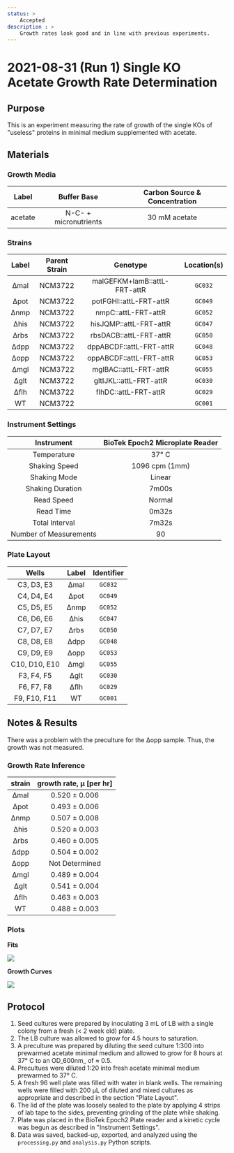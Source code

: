```yaml
---
status: >
    Accepted
description : >
    Growth rates look good and in line with previous experiments. 
---
```


# 2021-08-31 (Run 1) Single KO Acetate Growth Rate Determination

## Purpose
This is an experiment measuring the rate of growth of the single KOs of  "useless" proteins in minimal medium supplemented with acetate.

## Materials

### Growth Media
| **Label** | **Buffer Base** | **Carbon Source & Concentration** |
|:--:|:--:|:--:|
| acetate | N-C- + micronutrients | 30 mM acetate |

### Strains 
| **Label** | **Parent Strain**|  **Genotype** | **Location(s)**|
|:--: | :--:| :--:| :--:|
|∆mal| NCM3722 | malGEFKM+lamB::attL-FRT-attR| `GC032`|
|∆pot| NCM3722 | potFGHI::attL-FRT-attR| `GC049`|
|∆nmp| NCM3722 | nmpC::attL-FRT-attR | `GC052`|
|∆his| NCM3722 | hisJQMP::attL-FRT-attR | `GC047`|
|∆rbs | NCM3722 | rbsDACB::attL-FRT-attR | `GC050`|
|∆dpp | NCM3722 | dppABCDF::attL-FRT-attR | `GC048`|
|∆opp | NCM3722 | oppABCDF::attL-FRT-attR | `GC053`|
|∆mgl| NCM3722 | mglBAC::attL-FRT-attR | `GC055`|
|∆glt | NCM3722 | gltIJKL::attL-FRT-attR | `GC030`|
|∆flh | NCM3722 | flhDC::attL-FRT-attR | `GC029`|
|WT| NCM3722 | | `GC001`|

### Instrument Settings
| Instrument | BioTek Epoch2 Microplate Reader|
|:--:| :--:|
| Temperature| 37° C|
| Shaking Speed| 1096 cpm (1mm) |
| Shaking Mode | Linear |
| Shaking Duration| 7m00s|
|Read Speed| Normal|
| Read Time | 0m32s|
| Total Interval | 7m32s |
| Number of Measurements |90 | 

### Plate Layout
| **Wells** | **Label** | **Identifier** |
|:--: | :--:  | :--: |
|C3, D3, E3 | ∆mal | `GC032` | 
|C4, D4, E4 | ∆pot | `GC049` |
|C5, D5, E5 | ∆nmp | `GC052` |
|C6, D6, E6 | ∆his | `GC047` |
|C7, D7, E7 | ∆rbs | `GC050` |
|C8, D8, E8 | ∆dpp | `GC048`| 
|C9, D9, E9 | ∆opp | `GC053` |
|C10, D10, E10 | ∆mgl| `GC055` |
|F3, F4, F5 | ∆glt | `GC030` |
|F6, F7, F8 | ∆flh | `GC029` |
|F9, F10, F11 | WT | `GC001` |


## Notes & Results
 There was a problem with the preculture for the ∆opp sample. Thus, the growth  was not measured.
### Growth Rate Inference

| **strain** | **growth rate, µ [per hr]** |
|:--: |:--:|
|∆mal | 0.520 ± 0.006|
|∆pot | 0.493 ± 0.006|
|∆nmp | 0.507 ± 0.008| 
|∆his | 0.520 ± 0.003|
|∆rbs | 0.460 ± 0.005|
|∆dpp | 0.504 ± 0.002|
|∆opp | Not Determined |
|∆mgl | 0.489 ± 0.004|   
|∆glt | 0.541 ± 0.004|  
|∆flh | 0.463 ± 0.003|
|WT   | 0.488 ± 0.003|


### Plots

**Fits**

![](output/2021-08-31_r1_SingleKO_acetate_fits.png)

**Growth Curves**

![](output/2021-08-31_r1_SingleKO_acetate_raw_traces.png)

## Protocol 
1.  Seed cultures were prepared by inoculating 3 mL of LB with a single colony from a fresh (< 2 week old) plate.
2. The LB culture was allowed to grow for 4.5 hours to saturation. 
3. A preculture was prepared by diluting the seed culture 1:300 into 
prewarmed acetate minimal medium and allowed to grow for 8 hours at 37° C
to an OD_600nm_ of ≈ 0.5.
4. Precultues were diluted  1:20 into fresh acetate minimal medium prewarmed to 37° C. 
4. A fresh 96 well plate was filled with water in blank wells. The remaining wells 
were filled with 200 µL of diluted and mixed cultures as appropriate and described in 
the section "Plate Layout".
5. The lid of the plate was loosely sealed to the plate by applying 4 strips of 
lab tape to the sides, preventing grinding of the plate while shaking. 
6. Plate was placed in the BioTek Epoch2 Plate reader and a kinetic cycle was begun 
as described in "Instrument Settings".
7. Data was saved, backed-up, exported, and analyzed using the `processing.py` and 
`analysis.py` Python scripts.
